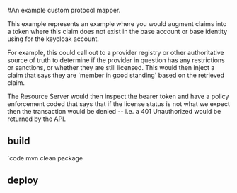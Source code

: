 #An example custom protocol mapper. 

This example represents an example where you would augment claims into a token where this claim does not exist in the base account or base identity using for the keycloak account. 

For example, this could call out to a provider registry or other authoritative source of truth to determine if the provider in question has any restrictions or sanctions, or whether they are still licensed. This would then inject a claim that says they are 'member in good standing' based on the retrieved claim.  

The Resource Server would then inspect the bearer token and have a policy enforcement coded that says that if the license status is not what we expect then the transaction would be denied -- i.e. a 401 Unauthorized would be returned by the API. 

## build

`code mvn clean package
## deploy


